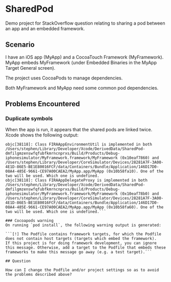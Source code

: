# SharedPod
Demo project for StackOverflow question relating to sharing a pod between an app and an embedded framework.

## Scenario

I have an iOS app (MyApp) and a CocoaTouch Framework (MyFramework). MyApp embeds MyFramework (under Embedded Binaries in the MyApp Target General screen).

The project uses CocoaPods to manage dependencies.

Both MyFramework and MyApp need some common pod dependencies.

## Problems Encountered

### Duplicate symbols
When the app is run, it appears that the shared pods are linked twice. Xcode shows the following output:

```objc[38118]: Class PLBuildVersion is implemented in both /Applications/Xcode.app/Contents/Developer/Platforms/iPhoneSimulator.platform/Developer/SDKs/iPhoneSimulator.sdk/System/Library/PrivateFrameworks/AssetsLibraryServices.framework/AssetsLibraryServices (0x11361e998) and /Applications/Xcode.app/Contents/Developer/Platforms/iPhoneSimulator.platform/Developer/SDKs/iPhoneSimulator.sdk/System/Library/PrivateFrameworks/PhotoLibraryServices.framework/PhotoLibraryServices (0x11339d880). One of the two will be used. Which one is undefined.
objc[38118]: Class FIRAAppEnvironmentUtil is implemented in both /Users/stephen/Library/Developer/Xcode/DerivedData/SharedPod-dmfilgmzenswfqfubfkmrncnprxs/Build/Products/Debug-iphonesimulator/MyFramework.framework/MyFramework (0x10eaf7860) and /Users/stephen/Library/Developer/CoreSimulator/Devices/28281A7F-3A00-4E1D-86E5-BE1E80016FCF/data/Containers/Bundle/Application/146D17D0-08A4-485E-9661-CE97A00CAEA2/MyApp.app/MyApp (0x10b58fa10). One of the two will be used. Which one is undefined.
objc[38118]: Class FIRAAppDelegateProxy is implemented in both /Users/stephen/Library/Developer/Xcode/DerivedData/SharedPod-dmfilgmzenswfqfubfkmrncnprxs/Build/Products/Debug-iphonesimulator/MyFramework.framework/MyFramework (0x10eaf78b0) and /Users/stephen/Library/Developer/CoreSimulator/Devices/28281A7F-3A00-4E1D-86E5-BE1E80016FCF/data/Containers/Bundle/Application/146D17D0-08A4-485E-9661-CE97A00CAEA2/MyApp.app/MyApp (0x10b58fa60). One of the two will be used. Which one is undefined.```

### Cocoapods warning
On running `pod install`, the following warning output is generated:

```[!] The Podfile contains framework targets, for which the Podfile does not contain host targets (targets which embed the framework).
If this project is for doing framework development, you can ignore this message. Otherwise, add a target to the Podfile that embeds these frameworks to make this message go away (e.g. a test target).```

## Question

How can I change the Podfile and/or project settings so as to avoid the problems described above?



